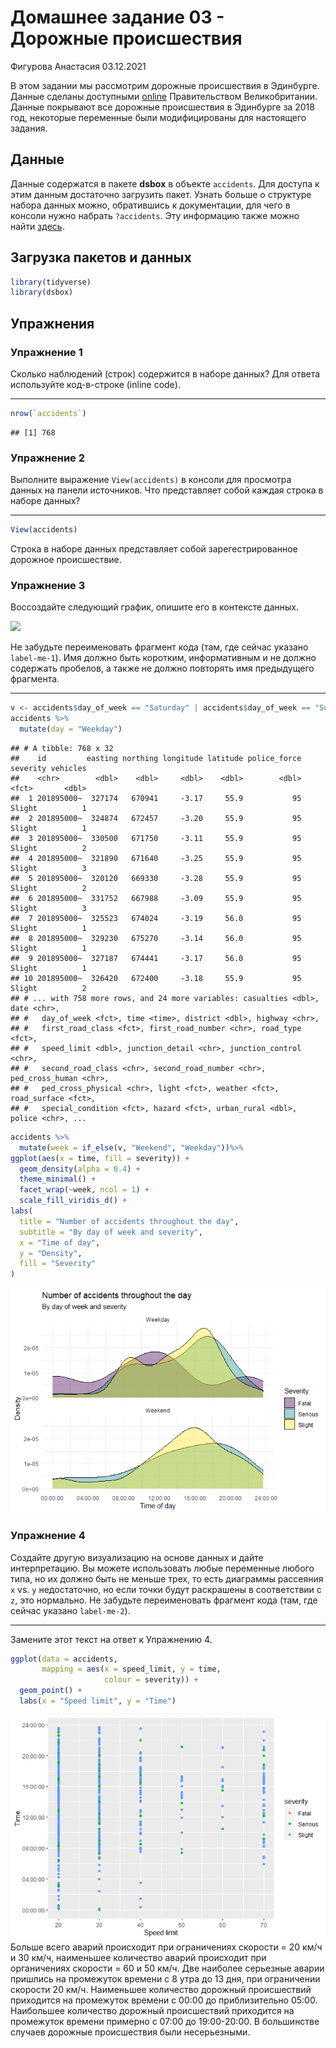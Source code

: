 Домашнее задание 03 - Дорожные происшествия
================
Фигурова Анастасия
03.12.2021

В этом задании мы рассмотрим дорожные происшествия в Эдинбурге. Данные
сделаны доступными
[online](https://data.gov.uk/dataset/cb7ae6f0-4be6-4935-9277-47e5ce24a11f/road-safety-data/datafile/36f1658e-b709-47e7-9f56-cca7aefeb8fe/preview)
Правительством Великобритании. Данные покрывают все дорожные
происшествия в Эдинбурге за 2018 год, некоторые переменные
были модифицированы для настоящего задания.

## Данные

Данные содержатся в пакете **dsbox** в объекте `accidents`. Для доступа
к этим данным достаточно загрузить пакет. Узнать больше о структуре
набора данных можно, обратившись к документации, для чего в консоли
нужно набрать `?accidents`. Эту информацию также можно найти
[здесь](https://rstudio-education.github.io/dsbox/reference/accidents.html).

## Загрузка пакетов и данных

``` r
library(tidyverse)
library(dsbox)
```

## Упражнения

### Упражнение 1

Сколько наблюдений (строк) содержится в наборе данных? Для ответа
используйте код-в-строке (inline code).

-----

``` r
nrow(`accidents`)
```

    ## [1] 768

### Упражнение 2

Выполните выражение `View(accidents)` в консоли для просмотра данных на
панели источников. Что представляет собой каждая строка в наборе
данных?

-----

``` r
View(accidents)
```

Строка в наборе данных представляет собой зарегестрированное дорожное
происшествие.

### Упражнение 3

Воссоздайте следующий график, опишите его в контексте данных.

![](accidents-task.png)

Не забудьте переименовать фрагмент кода (там, где сейчас указано
`label-me-1`). Имя должно быть коротким, информативным и не должно
содержать пробелов, а также не должно повторять имя предыдущего
фрагмента.

-----

``` r
v <- accidents$day_of_week == "Saturday" | accidents$day_of_week == "Sunday"
accidents %>%
  mutate(day = "Weekday")
```

    ## # A tibble: 768 x 32
    ##    id         easting northing longitude latitude police_force severity vehicles
    ##    <chr>        <dbl>    <dbl>     <dbl>    <dbl>        <dbl> <fct>       <dbl>
    ##  1 201895000~  327174   670941     -3.17     55.9           95 Slight          1
    ##  2 201895000~  324874   672457     -3.20     55.9           95 Slight          1
    ##  3 201895000~  330500   671750     -3.11     55.9           95 Slight          2
    ##  4 201895000~  321890   671640     -3.25     55.9           95 Slight          3
    ##  5 201895000~  320120   669330     -3.28     55.9           95 Slight          2
    ##  6 201895000~  331752   667988     -3.09     55.9           95 Slight          3
    ##  7 201895000~  325523   674024     -3.19     56.0           95 Slight          1
    ##  8 201895000~  329230   675270     -3.14     56.0           95 Slight          1
    ##  9 201895000~  327187   674441     -3.17     56.0           95 Slight          1
    ## 10 201895000~  326420   672400     -3.18     55.9           95 Slight          2
    ## # ... with 758 more rows, and 24 more variables: casualties <dbl>, date <chr>,
    ## #   day_of_week <fct>, time <time>, district <dbl>, highway <chr>,
    ## #   first_road_class <fct>, first_road_number <chr>, road_type <fct>,
    ## #   speed_limit <dbl>, junction_detail <chr>, junction_control <chr>,
    ## #   second_road_class <chr>, second_road_number <chr>, ped_cross_human <chr>,
    ## #   ped_cross_physical <chr>, light <fct>, weather <fct>, road_surface <fct>,
    ## #   special_condition <fct>, hazard <fct>, urban_rural <dbl>, police <chr>, ...

``` r
accidents %>%
  mutate(week = if_else(v, "Weekend", "Weekday"))%>%
ggplot(aes(x = time, fill = severity)) + 
  geom_density(alpha = 0.4) +
  theme_minimal() +
  facet_wrap(~week, ncol = 1) +
  scale_fill_viridis_d() +
labs(
  title = "Number of accidents throughout the day",
  subtitle = "By day of week and severity",
  x = "Time of day",
  y = "Density",
  fill = "Severity"
)
```

![](hw-03_files/figure-gfm/plot1-1.png)<!-- -->

### Упражнение 4

Создайте другую визуализацию на основе данных и дайте интерпретацию. Вы
можете использовать любые переменные любого типа, но их должно быть не
меньше трех, то есть диаграммы рассеяния `x` vs. `y` недостаточно, но
если точки будут раскрашены в соответствии с `z`, это нормально. Не
забудьте переименовать фрагмент кода (там, где сейчас указано
`label-me-2`).

-----

Замените этот текст на ответ к Упражнению 4.

``` r
ggplot(data = accidents, 
       mapping = aes(x = speed_limit, y = time,
                     colour = severity)) +
  geom_point() +
  labs(x = "Speed limit", y = "Time")
```

![](hw-03_files/figure-gfm/plot2-1.png)<!-- --> Больше всего аварий
происходит при ограничениях скорости = 20 км/ч и 30 км/ч,
наименьшее количество аварий происходит при органичениях
скорости = 60 и 50 км/ч. Две наиболее серьезные аварии пришлись на
промежуток времени с 8 утра до 13 дня, при ограничении скорости 20 км/ч.
Наименьшее количество дорожный происшествий приходится на промежуток
времени с 00:00 до приблизительно 05:00. Наибольшее количество
дорожный происшествий приходится на промежуток времени примерно с
07:00 до 19:00-20:00. В большинстве случаев дорожные происшествия были
несерьезными.
